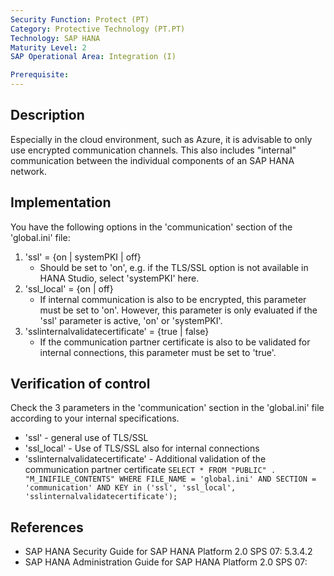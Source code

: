 ```yaml
---
Security Function: Protect (PT)
Category: Protective Technology (PT.PT)
Technology: SAP HANA
Maturity Level: 2
SAP Operational Area: Integration (I)

Prerequisite: 
---
```


## Description

Especially in the cloud environment, such as Azure, it is advisable to only use encrypted communication channels. This also includes "internal" communication between the individual components of an SAP HANA network.

## Implementation

You have the following options in the 'communication' section of the 'global.ini' file:
1. 'ssl' = {on | systemPKI | off}
	* Should be set to 'on', e.g. if the TLS/SSL option is not available in HANA Studio, select 'systemPKI' here.
2. 'ssl_local' = {on | off}
	* If internal communication is also to be encrypted, this parameter must be set to 'on'. However, this parameter is only evaluated if the 'ssl' parameter is active, 'on' or 'systemPKI'.
3. 'sslinternalvalidatecertificate' = {true | false}
	* If the communication partner certificate is also to be validated for internal connections, this parameter must be set to 'true'.


## Verification of control

Check the 3 parameters in the 'communication' section in the 'global.ini' file according to your internal specifications.
* 'ssl' - general use of TLS/SSL
* 'ssl_local' - Use of TLS/SSL also for internal connections
* 'sslinternalvalidatecertificate' - Additional validation of the communication partner certificate
`SELECT * FROM "PUBLIC" . "M_INIFILE_CONTENTS" WHERE FILE_NAME = 'global.ini' AND SECTION = 'communication' AND KEY in ('ssl', 'ssl_local', 'sslinternalvalidatecertificate');`

## References
* SAP HANA Security Guide for SAP HANA Platform 2.0 SPS 07: 5.3.4.2
* SAP HANA Administration Guide for SAP HANA Platform 2.0 SPS 07: 
